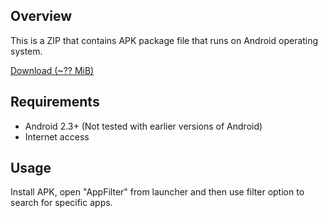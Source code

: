 ## Overview

This is a ZIP that contains APK package file that runs on Android operating system.

[Download (~?? MiB)](./appfilter.zip)

## Requirements

- Android 2.3+ (Not tested with earlier versions of Android)
- Internet access

## Usage

Install APK, open "AppFilter" from launcher and then use filter option to search for specific apps.